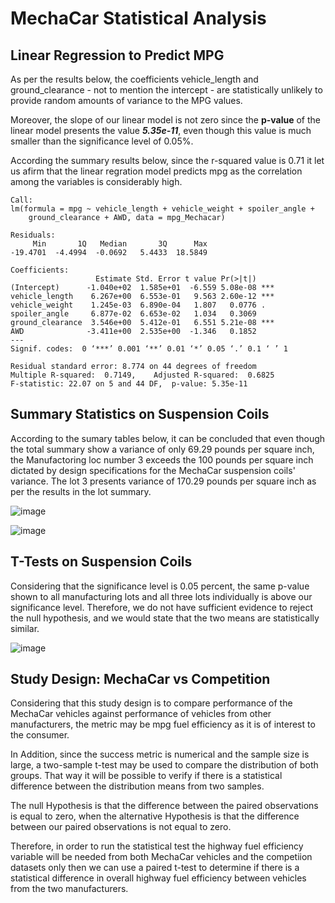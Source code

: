# MechaCar Statistical Analysis
## Linear Regression to Predict MPG

As per the results below, the coefficients vehicle_length and ground_clearance - not to mention the intercept - are statistically unlikely to provide random amounts of variance to the MPG values. 

Moreover, the slope of our linear model is not zero since the **p-value** of the linear model presents the value **_5.35e-11_**, even though this value is much smaller than the significance level of 0.05%.

According the summary results below, since the r-squared value is 0.71 it let us afirm that the linear regration model predicts mpg as the correlation among the variables is considerably high.

```
Call:
lm(formula = mpg ~ vehicle_length + vehicle_weight + spoiler_angle + 
    ground_clearance + AWD, data = mpg_Mechacar)

Residuals:
     Min       1Q   Median       3Q      Max 
-19.4701  -4.4994  -0.0692   5.4433  18.5849 

Coefficients:
                   Estimate Std. Error t value Pr(>|t|)    
(Intercept)      -1.040e+02  1.585e+01  -6.559 5.08e-08 ***
vehicle_length    6.267e+00  6.553e-01   9.563 2.60e-12 ***
vehicle_weight    1.245e-03  6.890e-04   1.807   0.0776 .  
spoiler_angle     6.877e-02  6.653e-02   1.034   0.3069    
ground_clearance  3.546e+00  5.412e-01   6.551 5.21e-08 ***
AWD              -3.411e+00  2.535e+00  -1.346   0.1852    
---
Signif. codes:  0 ‘***’ 0.001 ‘**’ 0.01 ‘*’ 0.05 ‘.’ 0.1 ‘ ’ 1

Residual standard error: 8.774 on 44 degrees of freedom
Multiple R-squared:  0.7149,	Adjusted R-squared:  0.6825 
F-statistic: 22.07 on 5 and 44 DF,  p-value: 5.35e-11
```

## Summary Statistics on Suspension Coils

According to the sumary tables below, it can be concluded that even though the total summary show a variance of only 69.29 pounds per square inch, the Manufactoring loc number 3 exceeds the 100 pounds per square inch dictated by design specifications for the MechaCar suspension coils' variance. The lot 3 presents variance of 170.29 pounds per square inch as per the results in the lot summary.

![image](https://user-images.githubusercontent.com/69650068/136680532-1f4f2a88-dc00-4027-8280-0776d332f79d.png)

![image](https://user-images.githubusercontent.com/69650068/136680549-3d81a147-e4de-4592-b12c-20a71573c1dd.png)

  
## T-Tests on Suspension Coils

Considering that the significance level is 0.05 percent, the same p-value shown to all manufacturing lots and all three lots individually is above our significance level. Therefore, we do not have sufficient evidence to reject the null hypothesis, and we would state that the two means are statistically similar.

![image](https://user-images.githubusercontent.com/69650068/136682169-7404f80a-a967-4e96-a334-ab7820e4374d.png)


## Study Design: MechaCar vs Competition

Considering that this study design is to compare performance of the MechaCar vehicles against performance of vehicles from other manufacturers, the metric may be mpg fuel efficiency as it is of interest to the consumer.

In Addition, since the success metric is numerical and the sample size is large, a two-sample t-test may be used to compare the distribution of both groups. That way it will be possible to verify if there is a statistical difference between the distribution means from two samples.

The null Hypothesis is that the difference between the paired observations is equal to zero, when the alternative Hypothesis is that the difference between our paired observations is not equal to zero.

Therefore, in order to run the statistical test the highway fuel efficiency variable will be needed from both MechaCar vehicles and the competiion datasets only then we can use a paired t-test to determine if there is a statistical difference in overall highway fuel efficiency between vehicles from the two manufacturers.


